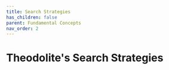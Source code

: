 ```yaml
---
title: Search Strategies
has_children: false
parent: Fundamental Concepts
nav_order: 2
---
```


# Theodolite's Search Strategies

